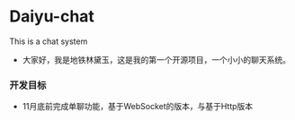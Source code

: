 # Daiyu-chat
This is a chat system
- 大家好，我是地铁林黛玉，这是我的第一个开源项目，一个小小的聊天系统。
### 开发目标
- 11月底前完成单聊功能，基于WebSocket的版本，与基于Http版本

